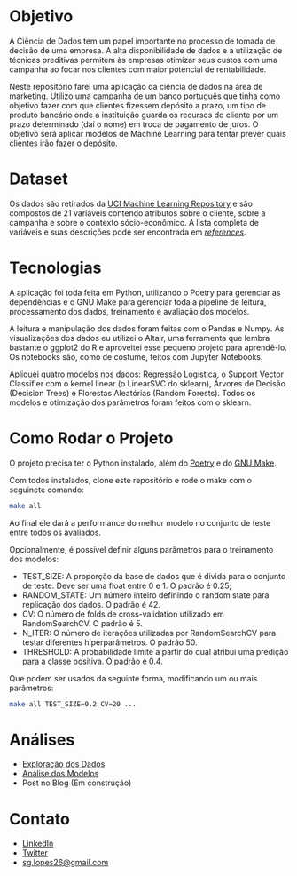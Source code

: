 # Objetivo

A Ciência de Dados tem um papel importante no processo de tomada de decisão de uma empresa. A alta disponibilidade de dados e a utilização de técnicas preditivas permitem às empresas otimizar seus custos com uma campanha ao focar nos clientes com maior potencial de rentabilidade.

Neste repositório farei uma aplicação da ciência de dados na área de marketing. Utilizo uma campanha de um banco português que tinha como objetivo fazer com que clientes fizessem depósito a prazo, um tipo de produto bancário onde a instituição guarda os recursos do cliente por um prazo determinado (daí o nome) em troca de pagamento de juros. O objetivo será aplicar modelos de Machine Learning para tentar prever quais clientes irão fazer o depósito.

# Dataset

Os dados são retirados da [UCI Machine Learning Repository](https://archive.ics.uci.edu/ml/datasets/Bank+Marketing) e são compostos de 21 variáveis contendo atributos sobre o cliente, sobre a campanha e sobre o contexto sócio-econômico. A lista completa de variáveis e suas descrições pode ser encontrada em [*references*](references/bank-additional-names.txt).

# Tecnologias

A aplicação foi toda feita em Python, utilizando o Poetry para gerenciar as dependências e o GNU Make para gerenciar toda a pipeline de leitura, processamento dos dados, treinamento e avaliação dos modelos.

A leitura e manipulação dos dados foram feitas com o Pandas e Numpy. As visualizações dos dados eu utilizei o Altair, uma ferramenta que lembra bastante o ggplot2 do R e aproveitei esse pequeno projeto para aprendê-lo. Os notebooks são, como de costume, feitos com Jupyter Notebooks.

Apliquei quatro modelos nos dados: Regressão Logística, o Support Vector Classifier com o kernel linear (o LinearSVC do sklearn), Árvores de Decisão (Decision Trees) e Florestas Aleatórias (Random Forests). Todos os modelos e otimização dos parâmetros foram feitos com o sklearn.

# Como Rodar o Projeto

O projeto precisa ter o Python instalado, além do [Poetry](https://python-poetry.org/docs/master/) e do [GNU Make](https://www.gnu.org/software/make/).

Com todos instalados, clone este repositório e rode o make com o seguinete comando:

``` bash
make all
```

Ao final ele dará a performance do melhor modelo no conjunto de teste entre todos os avaliados.

Opcionalmente, é possível definir alguns parâmetros para o treinamento dos modelos:

* TEST_SIZE: A proporção da base de dados que é divida para o conjunto de teste. Deve ser uma float entre 0 e 1. O padrão é 0.25;
* RANDOM_STATE: Um número inteiro definindo o random state para replicação dos dados. O padrão é 42.
* CV: O número de folds de cross-validation utilizado em RandomSearchCV. O padrão é 5.
* N_ITER: O número de iterações utilizadas por RandomSearchCV para testar diferentes hiperparâmetros. O padrão 50.
* THRESHOLD: A probabilidade limite a partir do qual atribui uma predição para a classe positiva. O padrão é 0.4.

Que podem ser usados da seguinte forma, modificando um ou mais parâmetros:

``` bash
make all TEST_SIZE=0.2 CV=20 ...
```

# Análises

* [Exploração dos Dados](notebooks/1.0-data-exploration.ipynb)
* [Análise dos Modelos](notebooks/2.0-model-analysis.ipynb)
* Post no Blog (Em construção)

# Contato

* [LinkedIn](https://www.linkedin.com/in/silasge/)
* [Twitter](https://twitter.com/_silasge)
* [sg.lopes26@gmail.com](mailto:sg.lopes26@gmail.com)